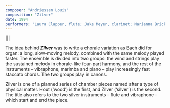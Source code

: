 ```yaml
---
composer: "Andriessen Louis"
composition: "Zilver"
date: 1994
performers: "Laura Clapper, flute; Jake Meyer, clarinet; Marianna Brickle, violin; Aleksandra Pereverzeva, cello; Chad Spears, piano; Mitchell Gribbroek, vibraphone;  Jack Rutledge, marimba; James Chang, conductor"
---
```

|||

The idea behind **_Zilver_** was to write a chorale variation as Bach did for organ: a long, slow-moving melody, combined with the same melody played faster. The ensemble is divided into two groups: the wind and strings play the sustained melody in chorale-like four-part harmony, and the rest of the instruments – vibraphone, marimba and piano – play increasingly fast staccato chords. The two groups play in canons. 

Zilver is one of a planned series of chamber pieces named after a type of physical matter. Hout (‘wood’) is the first, and Zilver (‘silver’) is the second. The title also refers to the two silver instruments – flute and vibraphone – which start and end the piece. 